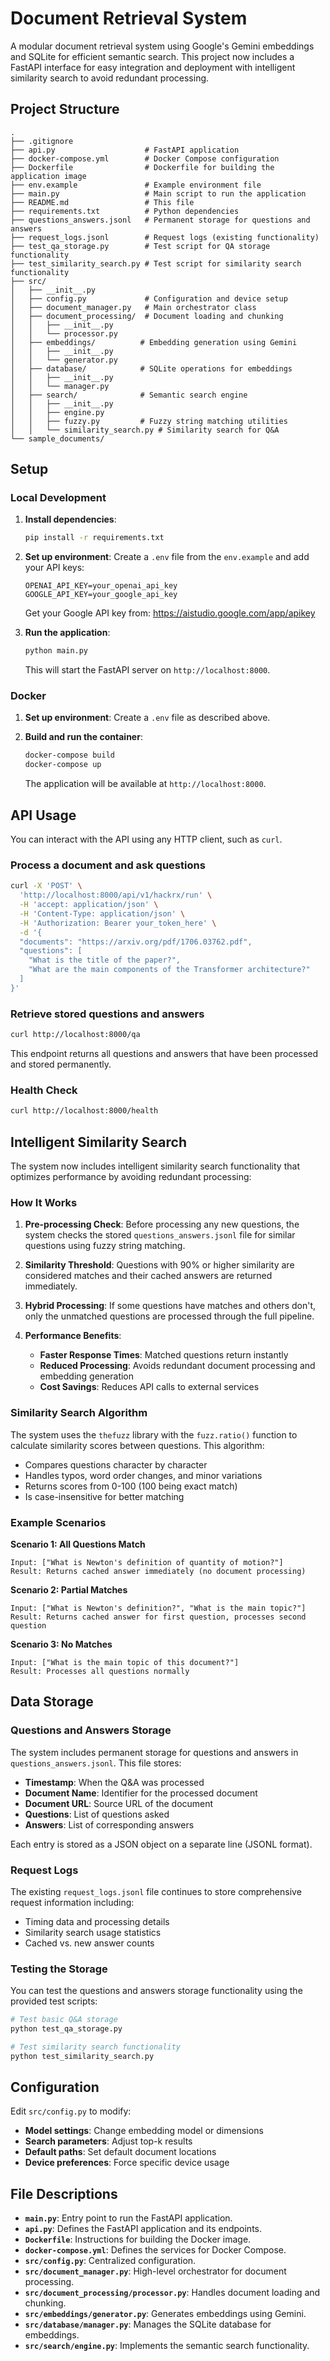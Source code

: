 # Document Retrieval System

A modular document retrieval system using Google's Gemini embeddings and SQLite for efficient semantic search. This project now includes a FastAPI interface for easy integration and deployment with intelligent similarity search to avoid redundant processing.

## Project Structure

```
.
├── .gitignore
├── api.py                    # FastAPI application
├── docker-compose.yml        # Docker Compose configuration
├── Dockerfile                # Dockerfile for building the application image
├── env.example               # Example environment file
├── main.py                   # Main script to run the application
├── README.md                 # This file
├── requirements.txt          # Python dependencies
├── questions_answers.jsonl   # Permanent storage for questions and answers
├── request_logs.jsonl        # Request logs (existing functionality)
├── test_qa_storage.py        # Test script for QA storage functionality
├── test_similarity_search.py # Test script for similarity search functionality
├── src/
│   ├── __init__.py
│   ├── config.py             # Configuration and device setup
│   ├── document_manager.py   # Main orchestrator class
│   ├── document_processing/  # Document loading and chunking
│   │   ├── __init__.py
│   │   └── processor.py
│   ├── embeddings/          # Embedding generation using Gemini
│   │   ├── __init__.py
│   │   └── generator.py
│   ├── database/            # SQLite operations for embeddings
│   │   ├── __init__.py
│   │   └── manager.py
│   ├── search/              # Semantic search engine
│   │   ├── __init__.py
│   │   ├── engine.py
│   │   ├── fuzzy.py         # Fuzzy string matching utilities
│   │   └── similarity_search.py # Similarity search for Q&A
└── sample_documents/
```

## Setup

### Local Development

1.  **Install dependencies**:
    ```bash
    pip install -r requirements.txt
    ```

2.  **Set up environment**:
    Create a `.env` file from the `env.example` and add your API keys:
    ```
    OPENAI_API_KEY=your_openai_api_key
    GOOGLE_API_KEY=your_google_api_key
    ```
    Get your Google API key from: https://aistudio.google.com/app/apikey

3.  **Run the application**:
    ```bash
    python main.py
    ```
    This will start the FastAPI server on `http://localhost:8000`.

### Docker

1.  **Set up environment**:
    Create a `.env` file as described above.

2.  **Build and run the container**:
    ```bash
    docker-compose build
    docker-compose up
    ```
    The application will be available at `http://localhost:8000`.

## API Usage

You can interact with the API using any HTTP client, such as `curl`.

### Process a document and ask questions

```bash
curl -X 'POST' \
  'http://localhost:8000/api/v1/hackrx/run' \
  -H 'accept: application/json' \
  -H 'Content-Type: application/json' \
  -H 'Authorization: Bearer your_token_here' \
  -d '{
  "documents": "https://arxiv.org/pdf/1706.03762.pdf",
  "questions": [
    "What is the title of the paper?",
    "What are the main components of the Transformer architecture?"
  ]
}'
```

### Retrieve stored questions and answers

```bash
curl http://localhost:8000/qa
```

This endpoint returns all questions and answers that have been processed and stored permanently.

### Health Check

```bash
curl http://localhost:8000/health
```

## Intelligent Similarity Search

The system now includes intelligent similarity search functionality that optimizes performance by avoiding redundant processing:

### How It Works

1. **Pre-processing Check**: Before processing any new questions, the system checks the stored `questions_answers.jsonl` file for similar questions using fuzzy string matching.

2. **Similarity Threshold**: Questions with 90% or higher similarity are considered matches and their cached answers are returned immediately.

3. **Hybrid Processing**: If some questions have matches and others don't, only the unmatched questions are processed through the full pipeline.

4. **Performance Benefits**: 
   - **Faster Response Times**: Matched questions return instantly
   - **Reduced Processing**: Avoids redundant document processing and embedding generation
   - **Cost Savings**: Reduces API calls to external services

### Similarity Search Algorithm

The system uses the `thefuzz` library with the `fuzz.ratio()` function to calculate similarity scores between questions. This algorithm:

- Compares questions character by character
- Handles typos, word order changes, and minor variations
- Returns scores from 0-100 (100 being exact match)
- Is case-insensitive for better matching

### Example Scenarios

**Scenario 1: All Questions Match**
```
Input: ["What is Newton's definition of quantity of motion?"]
Result: Returns cached answer immediately (no document processing)
```

**Scenario 2: Partial Matches**
```
Input: ["What is Newton's definition?", "What is the main topic?"]
Result: Returns cached answer for first question, processes second question
```

**Scenario 3: No Matches**
```
Input: ["What is the main topic of this document?"]
Result: Processes all questions normally
```

## Data Storage

### Questions and Answers Storage

The system includes permanent storage for questions and answers in `questions_answers.jsonl`. This file stores:

- **Timestamp**: When the Q&A was processed
- **Document Name**: Identifier for the processed document
- **Document URL**: Source URL of the document
- **Questions**: List of questions asked
- **Answers**: List of corresponding answers

Each entry is stored as a JSON object on a separate line (JSONL format).

### Request Logs

The existing `request_logs.jsonl` file continues to store comprehensive request information including:
- Timing data and processing details
- Similarity search usage statistics
- Cached vs. new answer counts

### Testing the Storage

You can test the questions and answers storage functionality using the provided test scripts:

```bash
# Test basic Q&A storage
python test_qa_storage.py

# Test similarity search functionality
python test_similarity_search.py
```

## Configuration

Edit `src/config.py` to modify:
- **Model settings**: Change embedding model or dimensions
- **Search parameters**: Adjust top-k results
- **Default paths**: Set default document locations
- **Device preferences**: Force specific device usage

## File Descriptions

- **`main.py`**: Entry point to run the FastAPI application.
- **`api.py`**: Defines the FastAPI application and its endpoints.
- **`Dockerfile`**: Instructions for building the Docker image.
- **`docker-compose.yml`**: Defines the services for Docker Compose.
- **`src/config.py`**: Centralized configuration.
- **`src/document_manager.py`**: High-level orchestrator for document processing.
- **`src/document_processing/processor.py`**: Handles document loading and chunking.
- **`src/embeddings/generator.py`**: Generates embeddings using Gemini.
- **`src/database/manager.py`**: Manages the SQLite database for embeddings.
- **`src/search/engine.py`**: Implements the semantic search functionality.
